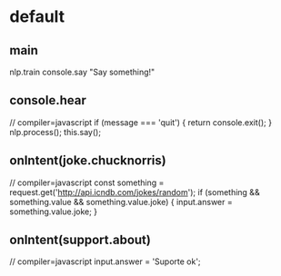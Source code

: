 # default

## main
nlp.train
console.say "Say something!"

## console.hear
// compiler=javascript
if (message === 'quit') {
  return console.exit();
}
nlp.process();
this.say();


## onIntent(joke.chucknorris)
// compiler=javascript
const something = request.get('http://api.icndb.com/jokes/random');
if (something && something.value && something.value.joke) {
  input.answer = something.value.joke;
}

## onIntent(support.about)
// compiler=javascript
input.answer = 'Suporte ok';
